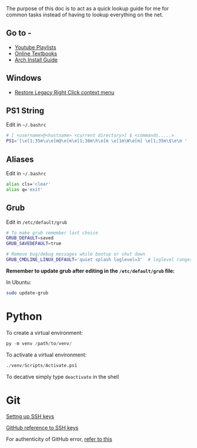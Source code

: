 The purpose of this doc is to act as a quick lookup guide for me for common tasks instead of having to lookup everything on the net.

## Go to -
- [Youtube Playlists](./docs/youtube_playlists.md)
- [Online Textbooks](./docs/online_textbooks.md)
- [Arch Install Guide](./docs/arch_install.md)

## Windows

- [Restore Legacy Right Click context menu](https://answers.microsoft.com/en-us/windows/forum/all/restore-old-right-click-context-menu-in-windows-11/a62e797c-eaf3-411b-aeec-e460e6e5a82a)



## PS1 String

Edit in `~/.bashrc`

```bash
# [ <username>@<hostname> <current directory>] $ <commands.....>
PS1='[\e[1;35m\u\e[m@\e[m\e[1;36m\h\e[m \e[1m\W\e[m] \e[1;35m\$\e\m '
```

## Aliases

Edit in `~/.bashrc`

```bash
alias cls='clear'
alias q='exit'
```

## Grub

Edit in `/etc/default/grub`

```bash
# To make grub remember last choice
GRUB_DEFAULT=saved
GRUB_SAVEDEFAULT=true

# Remove bug/debug messages while bootup or shut down
GRUB_CMDLINE_LINUX_DEFAULT='quiet splash loglevel=3'  # loglevel ranges from 0-6, lower loglevel results in a quieter boot
```

**Remember to update grub after editing in the `/etc/default/grub` file:**

In Ubuntu:

```bash
sudo update-grub
```

# Python

To create a virtual environment:

```python
py -m venv /path/to/venv/
```

To activate a virtual environment:

```python
./venv/Scripts/Activate.ps1
```

To decative simply type `deactivate` in the shell

# Git

[Settng up SSH keys](https://docs.github.com/en/authentication/connecting-to-github-with-ssh/generating-a-new-ssh-key-and-adding-it-to-the-ssh-agent)

[GitHub reference to SSH keys](https://docs.github.com/en/authentication/connecting-to-github-with-ssh)

For authenticity of GitHub error, [refer to this](https://gist.github.com/vikpe/34454d69fe03a9617f2b009cc3ba200b)




